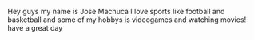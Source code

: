 Hey guys my name is Jose Machuca
I love sports like football and basketball 
and some of my hobbys is videogames and watching movies!
have a great day